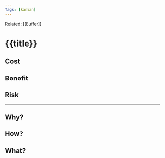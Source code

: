 ```yaml
---
Tags: [kanban]
---
```

Related: [[Buffer]]
# {{title}}

## Cost 

## Benefit 

## Risk

---

## Why?

## How?

## What?